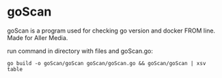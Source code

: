 # goScan

goScan is a program used for checking go version and docker FROM line. Made for Aller Media.

run command in directory with files and goScan.go:

```
go build -o goScan/goScan goScan/goScan.go && goScan/goScan | xsv table
```
